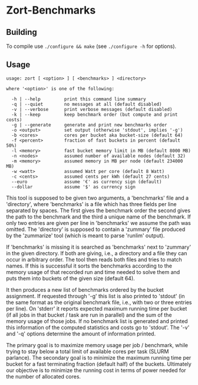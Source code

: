 Zort-Benchmarks
===============

Building
--------

To compile use `./configure && make` (see `./configure -h` for options).

Usage
-----
```
usage: zort [ <option> ] [ <benchmarks> ] <directory>

where '<option>' is one of the following:

  -h | --help         print this command line summary
  -q | --quiet        no messages at all (default disabled)
  -v | --verbose      print verbose messages (default disabled)
  -k | --keep         keep benchmark order (but compute and print costs)
  -g | --generate     generate and print new benchmarks order
  -o <output>         set output (otherwise 'stdout', implies '-g')
  -b <cores>          cores per bucket aka bucket-size (default 64)
  -f <percent>        fraction of fast buckets in percent (default 50%)
  -l <memory>         fast bucket memory limit in MB (default 8000 MB)
  -n <nodes>          assumed number of available nodes (default 32)
  -m <memory>         assumed memory in MB per node (default 234000 MB)
  -w <watt>           assumed Watt per core (default 8 Watt)
  -c <cents>          assumed cents per kWh (default 27 cents)
  --euro              assume '€' as currency sign (default)
  --dollar            assume '$' as currency sign
```
This tool is supposed to be given two arguments, a 'benchmarks' file and a
'directory', where 'benchmarks' is a file which has three fields per line
separated by spaces. The first gives the benchmark order the second gives
the path to the benchmark and the third a unique name of the benchmark.
If only two entries are given per line in 'benchmarks' we assume the path
was omitted.  The 'directory' is supposed to contain a 'zummary' file
produced by the 'zummarize' tool (which is meant to parse 'runlim' output).

If 'benchmarks' is missing it is searched as 'benchmarks' next to 'zummary'
in the given directory.  If both are giving, i.e., a directory and a
file they can occur in arbitrary order. The tool then reads both files
and tries to match names.  If this is successful it sorts the benchmarks
according to the memory usage of that recorded run and time needed to
solve them and puts them into buckets of the given size (default 64).

It then produces a new list of benchmarks ordered by the bucket assignment.
If requested through '-g' this list is also printed to 'stdout' (in the
same format as the original benchmark file, i.e., with two or three entries
per line).  On 'stderr' it reports expected maximum running time per bucket
(if all jobs in that bucket / task are run in parallel) and the sum of the
memory usage of those jobs.  If no benchmark list is generated and printed
this information of the computed statistics and costs go to 'stdout'.
The '-v' and '-q' options determine the amount of information printed.

The primary goal is to maximize memory usage per job / benchmark, while
trying to stay below a total limit of available cores per task (SLURM
parlance).  The secondary goal is to minimize the maximum running time
per bucket for a fast terminating fraction (default half) of the buckets.
Ultimately our objective is to minimize the running cost in terms of
power needed for the number of allocated cores.
